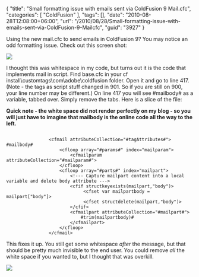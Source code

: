 {
	"title": "Small formatting issue with emails sent via ColdFusion 9 Mail.cfc",
	"categories": [
		"ColdFusion"
	],
	"tags": [],
	"date": "2010-08-28T12:08:00+06:00",
	"url": "/2010/08/28/Small-formatting-issue-with-emails-sent-via-ColdFusion-9-Mailcfc",
	"guid": "3927"
}

Using the new mail.cfc to send emails in ColdFusion 9? You may notice an odd formatting issue. Check out this screen shot:

<p>

<img src="http://www.raymondcamden.com/images/Screen shot 2010-08-28 at 10.39.31 AM.png" />

<p>

I thought this was whitespace in my code, but turns out it is the code that implements mail in script. Find base.cfc in your cf install\customtags\com\adobe\coldfusion folder. Open it and go to line 417. (Note - the tags as script stuff changed in 901. So if you are still on 900, your line number may be different.) On line 417 you will see #mailbody# as a variable, tabbed over. Simply remove the tabs. Here is a slice of the file:

<p>

<b>Quick note - the white space did not render perfectly on my blog - so you will just have to imagine that mailbody is the online code all the way to the left.</b>

<p>

<code>
                &lt;cfmail attributeCollection="#tagAttributes#"&gt;
#mailbody#
                    &lt;cfloop array="#params#" index="mailparam"&gt;
                        &lt;cfmailparam attributeCollection="#mailparam#"&gt;
                    &lt;/cfloop&gt;
                    &lt;cfloop array="#parts#" index="mailpart"&gt;
                        &lt;!--- Capture mailpart content into a local variable and delete body attribute ---&gt; 
                        &lt;cfif structkeyexists(mailpart,"body")&gt;
                             &lt;cfset var mailpartbody = mailpart["body"]&gt;
                             &lt;cfset structdelete(mailpart,"body")&gt;
                        &lt;/cfif&gt;
                        &lt;cfmailpart attributeCollection="#mailpart#"&gt;
                            #trim(mailpartbody)#
                        &lt;/cfmailpart&gt;
                    &lt;/cfloop&gt;
                &lt;/cfmail&gt;
</code>

<p>

This fixes it up. You still get some whitespace <i>after</i> the message, but that should be pretty much invisible to the end user. You could remove <i>all</i> the white space if you wanted to, but I thought that was overkill.

<p>

<img src="http://www.coldfusionjedi.com/images/Screen shot 2010-08-28 at 10.42.49 AM.png" />